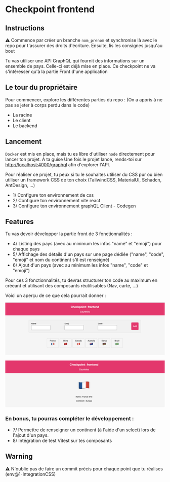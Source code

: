 # Checkpoint frontend

## Instructions

:warning: Commence par créer un branche `nom_prenom` et synchronise là avec le repo pour t'assurer des droits d'écriture.
Ensuite, lis les consignes jusqu'au bout

Tu vas utiliser une API GraphQL qui fournit des informations sur un ensemble de pays.
Celle-ci est déjà mise en place. Ce checkpoint ne va s'intéresser qu'à la partie Front d'une application

## Le tour du propriétaire

Pour commencer, explore les différentes parties du repo : (On a appris à ne pas se jeter à corps perdu dans le code)

- La racine
- Le client
- Le backend

## Lancement

`Docker` est mis en place, mais tu es libre d'utiliser `node` directement pour lancer ton projet. A ta guise
Une fois le projet lancé, rends-toi sur [http://localhost:4000/graphql](http://localhost:4000/graphql) afin d'explorer l'API.

Pour réaliser ce projet, tu peux si tu le souhaites utiliser du CSS pur ou bien utiliser un framework CSS de ton choix (TailwindCSS, MaterialUI, Schadcn, AntDesign, ...)

- 1/ Configure ton environnement de css
- 2/ Configure ton environnement vite react
- 3/ Configure ton environnement graphQL Client - Codegen

## Features

Tu vas devoir développer la partie front de 3 fonctionnalités :

- 4/ Listing des pays (avec au minimum les infos "name" et "emoji") pour chaque pays
- 5/ Affichage des détails d'un pays sur une page dédiée ("name", "code", "emoji" et nom du continent s'il est renseigné)
- 6/ Ajout d'un pays (avec au minimum les infos "name", "code" et "emoji")

Pour ces 3 fonctionnalités, tu devras structurer ton code au maximum en créeant et utilisant des composants réutilisables (Nav, carte, ...)

Voici un aperçu de ce que cela pourrait donner :

![ajout et listing des pays](./screenshots/example/listing_add_desktop.png?raw=true)

![details d'un pays](./screenshots/example/country_details_desktop.png?raw=true)

### En bonus, tu pourras compléter le développement :

- 7/ Permettre de renseigner un continent (à l'aide d'un select) lors de l'ajout d'un pays.
- 8/ Intégration de test Vitest sur tes composants

## Warning

:warning: N'oublie pas de faire un commit précis pour chaque point que tu réalises (env@1-IntegrationCSS)

